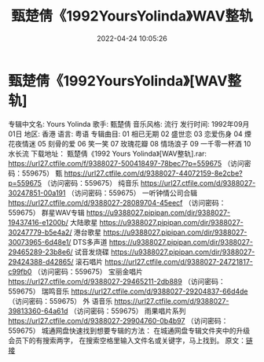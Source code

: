 ﻿---
title: 甄楚倩《1992YoursYolinda》WAV整轨
date: 2022-04-24 10:05:26
categories: WAV车载音乐、镜像
tags: 国语流行
---
# 甄楚倩《1992YoursYolinda》[WAV整轨]

专辑中文名: Yours
Yolinda
歌手: 甄楚倩
音乐风格: 流行
发行时间: 1992年09月01日
地区: 香港
语言: 粤语
专辑曲目:
01 相已无期
02 盛世恋
03 恋爱伤身
04 煙花夜情迷
05 刻骨的爱
06 笑一笑
07 玫瑰花瓣
08 情场浪子
09 一千零一杯酒
10 水长流
下载地址：
甄楚倩《1992 Yours Yolinda》[WAV整轨].rar: https://url27.ctfile.com/f/9388027-500418497-78bec7?p=559675
（访问密码：559675）
甄
https://url27.ctfile.com/d/9388027-44072159-8e2cbe?p=559675
（访问密码：559675）
纯音乐
https://url27.ctfile.com/d/9388027-30247851-00a191
（访问密码：559675）
一听钟情公司合辑
https://url27.ctfile.com/d/9388027-28089704-45eecf
（访问密码：559675）
群星WAV专辑
https://u9388027.pipipan.com/dir/9388027-19437416-e1200b/
大陆歌星
https://u9388027.pipipan.com/dir/9388027-30247779-b5e4a2/
港台歌星
https://u9388027.pipipan.com/dir/9388027-30073965-6d48e1/
DTS多声道
https://u9388027.pipipan.com/dir/9388027-29465289-23b8e6/
试音发烧碟
https://u9388027.pipipan.com/dir/9388027-29424388-d42865/
滚石唱片
https://url27.ctfile.com/d/9388027-24721817-c99fb0
（访问密码：559675）
宝丽金唱片
https://url27.ctfile.com/d/9388027-29465211-2db889
（访问密码：559675）
瑞鸣音乐
https://url27.ctfile.com/d/9388027-29204837-66d4de
（访问密码：559675）
外
语音乐
https://url27.ctfile.com/d/9388027-39813360-64a61d
（访问密码：559675）
雨果唱片系列
https://url27.ctfile.com/d/9388027-29904760-0b4b97
（访问密码：559675）
城通网盘快速找到想要专辑的方法：
在城通网盘专辑文件夹中的升级会员下的有搜索两字，
在搜索空格里输入文件名或关键字，马上找到。
原文：[链接](https://blog.sina.com.cn/s/blog_1647c7e7601030wu0.html)